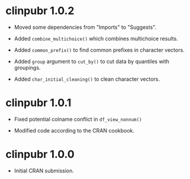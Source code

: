 # clinpubr 1.0.2

* Moved some dependencies from "Imports" to "Suggests".

* Added `combine_multichoice()` which combines multichoice results.

* Added `common_prefix()` to find common prefixes in character vectors.

* Added `group` argument to `cut_by()` to cut data by quantiles with groupings.

* Added `char_initial_cleaning()` to clean character vectors.

# clinpubr 1.0.1

* Fixed potential colname conflict in `df_view_nonnum()`

* Modified code according to the CRAN cookbook.

# clinpubr 1.0.0

* Initial CRAN submission.

